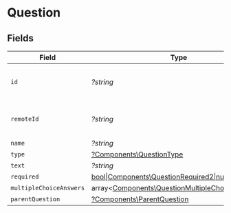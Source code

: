 # Question


## Fields

| Field                                                                                                       | Type                                                                                                        | Required                                                                                                    | Description                                                                                                 | Example                                                                                                     |
| ----------------------------------------------------------------------------------------------------------- | ----------------------------------------------------------------------------------------------------------- | ----------------------------------------------------------------------------------------------------------- | ----------------------------------------------------------------------------------------------------------- | ----------------------------------------------------------------------------------------------------------- |
| `id`                                                                                                        | *?string*                                                                                                   | :heavy_minus_sign:                                                                                          | Unique identifier                                                                                           | 8187e5da-dc77-475e-9949-af0f1fa4e4e3                                                                        |
| `remoteId`                                                                                                  | *?string*                                                                                                   | :heavy_minus_sign:                                                                                          | Provider's unique identifier                                                                                | 8187e5da-dc77-475e-9949-af0f1fa4e4e3                                                                        |
| `name`                                                                                                      | *?string*                                                                                                   | :heavy_minus_sign:                                                                                          | N/A                                                                                                         |                                                                                                             |
| `type`                                                                                                      | [?Components\QuestionType](../../Models/Components/QuestionType.md)                                         | :heavy_minus_sign:                                                                                          | N/A                                                                                                         |                                                                                                             |
| `text`                                                                                                      | *?string*                                                                                                   | :heavy_minus_sign:                                                                                          | N/A                                                                                                         |                                                                                                             |
| `required`                                                                                                  | [bool\|Components\QuestionRequired2\|null](../../Models/Components/QuestionRequired.md)                     | :heavy_minus_sign:                                                                                          | N/A                                                                                                         |                                                                                                             |
| `multipleChoiceAnswers`                                                                                     | array<[Components\QuestionMultipleChoiceAnswers](../../Models/Components/QuestionMultipleChoiceAnswers.md)> | :heavy_minus_sign:                                                                                          | N/A                                                                                                         |                                                                                                             |
| `parentQuestion`                                                                                            | [?Components\ParentQuestion](../../Models/Components/ParentQuestion.md)                                     | :heavy_minus_sign:                                                                                          | N/A                                                                                                         |                                                                                                             |
